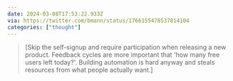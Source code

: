 ```yaml
---
date: 2024-03-08T17:53:22.933Z
via: https://twitter.com/bmann/status/1766155478537814104
categories: ["thought"]
---
```

> [Skip the self-signup and require participation when releasing a new product. Feedback cycles are more important that 'how many free users left today?'. Building automation is hard anyway and steals resources from what people actually want.]
